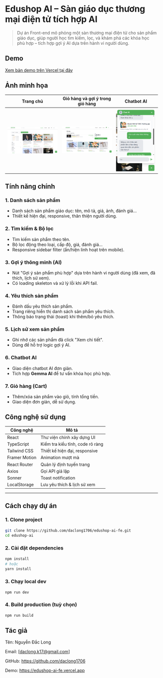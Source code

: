 # Edushop AI – Sàn giáo dục thương mại điện tử tích hợp AI

> Dự án Front-end mô phỏng một sàn thương mại điện tử cho sản phẩm giáo dục, giúp người học tìm kiếm, lọc, và khám phá các khóa học phù hợp – tích hợp gợi ý AI dựa trên hành vi người dùng.

## Demo

[Xem bản demo trên Vercel tại đây](https://edushop-ai-fe.vercel.app/)

## Ảnh minh họa

| Trang chủ                       | Giỏ hàng và gợi ý trong giỏ hàng | Chatbot AI                       |
| ------------------------------- | -------------------------------- | -------------------------------- |
| ![Trang chủ](./public/home.png) | ![Cart](./public/cart.png)       | ![Chatbot](./public/chatbot.png) |

## Tính năng chính

### 1. Danh sách sản phẩm

- Danh sách sản phẩm giáo dục: tên, mô tả, giá, ảnh, đánh giá...
- Thiết kế hiện đại, responsive, thân thiện người dùng.

### 2. Tìm kiếm & Bộ lọc

- Tìm kiếm sản phẩm theo tên.
- Bộ lọc động theo loại, cấp độ, giá, đánh giá...
- Responsive sidebar filter (ẩn/hiện linh hoạt trên mobile).

### 3. Gợi ý thông minh (AI)

- Nút "Gợi ý sản phẩm phù hợp" dựa trên hành vi người dùng (đã xem, đã thích, lịch sử xem).
- Có loading skeleton và xử lý lỗi khi API fail.

### 4. Yêu thích sản phẩm

- Đánh dấu yêu thích sản phẩm.
- Trang riêng hiển thị danh sách sản phẩm yêu thích.
- Thông báo trạng thái (toast) khi thêm/bỏ yêu thích.

### 5. Lịch sử xem sản phẩm

- Ghi nhớ các sản phẩm đã click "Xem chi tiết".
- Dùng để hỗ trợ logic gợi ý AI.

### 6. Chatbot AI

- Giao diện chatbot AI đơn giản.
- Tích hợp **Gemma AI** để tư vấn khóa học phù hợp.

### 7. Giỏ hàng (Cart)

- Thêm/xóa sản phẩm vào giỏ, tính tổng tiền.
- Giao diện đơn giản, dễ sử dụng.

## Công nghệ sử dụng

| Công nghệ     | Mô tả                            |
| ------------- | -------------------------------- |
| React         | Thư viện chính xây dựng UI       |
| TypeScript    | Kiểm tra kiểu tĩnh, code rõ ràng |
| Tailwind CSS  | Thiết kế hiện đại, responsive    |
| Framer Motion | Animation mượt mà                |
| React Router  | Quản lý định tuyến trang         |
| Axios         | Gọi API giả lập                  |
| Sonner        | Toast notification               |
| LocalStorage  | Lưu yêu thích & lịch sử xem      |

---

## Cách chạy dự án

### 1. Clone project

```bash
git clone https://github.com/daclong1706/edushop-ai-fe.git
cd edushop-ai
```

### 2. Cài đặt dependencies

```bash
npm install
# hoặc
yarn install
```

### 3. Chạy local dev

```bash
npm run dev
```

### 4. Build production (tuỳ chọn)

```bash
npm run build
```

## Tác giả

Tên: Nguyễn Đắc Long

Email: [daclong.k17@gmail.com]

GitHub: https://github.com/daclong1706

Demo: https://edushop-ai-fe.vercel.app
